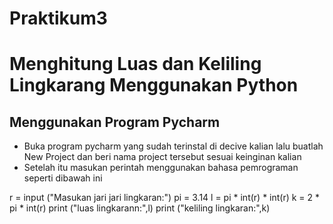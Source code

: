 # Praktikum3
# Menghitung Luas dan Keliling Lingkarang Menggunakan Python
 
## Menggunakan Program Pycharm
- Buka program pycharm yang sudah terinstal di decive kalian lalu buatlah New Project dan beri nama project tersebut sesuai keinginan kalian 
- Setelah itu masukan perintah menggunakan bahasa pemrograman seperti dibawah ini 
<p> r = input ("Masukan jari jari lingkaran:")
	pi = 3.14
	l = pi * int(r) * int(r)
	k = 2 * pi * int(r)
	print ("luas lingkarann:",l)
	print ("keliling lingkaran:",k) </p>
